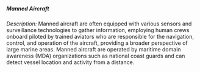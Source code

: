 ##### **Manned Aircraft**

*Description:* Manned aircraft are often equipped with various sensors and surveillance technologies to gather information, employing human crews onboard piloted by trained aviators who are responsible for the navigation, control, and operation of the aircraft, providing a broader perspective of large marine areas. Manned aircraft are operated by maritime domain awareness (MDA) organizations such as national coast guards and can detect vessel location and activity from a distance. 

